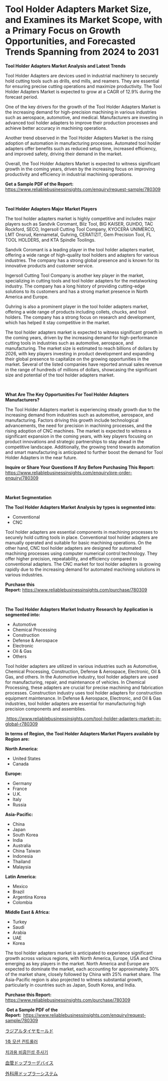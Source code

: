 <p><h1>Tool Holder Adapters Market Size, and Examines its Market Scope, with a Primary Focus on Growth Opportunities, and Forecasted Trends Spanning from 2024 to 2031</h1></p><p><strong>Tool Holder Adapters Market Analysis and Latest Trends</strong></p>
<p><p>Tool Holder Adapters are devices used in industrial machinery to securely hold cutting tools such as drills, end mills, and reamers. They are essential for ensuring precise cutting operations and maximize productivity. The Tool Holder Adapters Market is expected to grow at a CAGR of 12.9% during the forecast period.</p><p>One of the key drivers for the growth of the Tool Holder Adapters Market is the increasing demand for high-precision machining in various industries such as aerospace, automotive, and medical. Manufacturers are investing in advanced tool holder adapters to improve their production processes and achieve better accuracy in machining operations.</p><p>Another trend observed in the Tool Holder Adapters Market is the rising adoption of automation in manufacturing processes. Automated tool holder adapters offer benefits such as reduced setup time, increased efficiency, and improved safety, driving their demand in the market.</p><p>Overall, the Tool Holder Adapters Market is expected to witness significant growth in the coming years, driven by the increasing focus on improving productivity and efficiency in industrial machining operations.</p></p>
<p><strong>Get a Sample PDF of the Report:&nbsp;</strong> <a href="https://www.reliablebusinessinsights.com/enquiry/request-sample/780309">https://www.reliablebusinessinsights.com/enquiry/request-sample/780309</a></p>
<p>&nbsp;</p>
<p><strong>Tool Holder Adapters Major Market Players</strong></p>
<p><p>The tool holder adapters market is highly competitive and includes major players such as Sandvik Coromant, Bilz Tool, BIG KAISER, GUHDO, TAC Rockford, SECO, Ingersoll Cutting Tool Company, KYOCERA UNIMERCO, LMT Onsrud, Kennametal, Guhring, CERATIZIT, Gem Precision Tool, FL TOOL HOLDERS, and KTA Spindle Toolings.</p><p>Sandvik Coromant is a leading player in the tool holder adapters market, offering a wide range of high-quality tool holders and adapters for various industries. The company has a strong global presence and is known for its innovative products and customer service.</p><p>Ingersoll Cutting Tool Company is another key player in the market, specializing in cutting tools and tool holder adapters for the metalworking industry. The company has a long history of providing cutting-edge solutions to its customers and has a strong market presence in North America and Europe.</p><p>Guhring is also a prominent player in the tool holder adapters market, offering a wide range of products including collets, chucks, and tool holders. The company has a strong focus on research and development, which has helped it stay competitive in the market.</p><p>The tool holder adapters market is expected to witness significant growth in the coming years, driven by the increasing demand for high-performance cutting tools in industries such as automotive, aerospace, and manufacturing. The market size is estimated to reach billions of dollars by 2026, with key players investing in product development and expanding their global presence to capitalize on the growing opportunities in the market. Several of the listed companies have reported annual sales revenue in the range of hundreds of millions of dollars, showcasing the significant size and potential of the tool holder adapters market.</p></p>
<p>&nbsp;</p>
<p><strong>What Are The Key Opportunities For Tool Holder Adapters Manufacturers?</strong></p>
<p><p>The Tool Holder Adapters market is experiencing steady growth due to the increasing demand from industries such as automotive, aerospace, and manufacturing. Factors driving this growth include technological advancements, the need for precision in machining processes, and the rising adoption of CNC machines. The market is expected to witness a significant expansion in the coming years, with key players focusing on product innovations and strategic partnerships to stay ahead in the competitive landscape. Additionally, the growing trend towards automation and smart manufacturing is anticipated to further boost the demand for Tool Holder Adapters in the near future.</p></p>
<p><strong>Inquire or Share Your Questions If Any Before Purchasing This Report:</strong> <a href="https://www.reliablebusinessinsights.com/enquiry/pre-order-enquiry/780309">https://www.reliablebusinessinsights.com/enquiry/pre-order-enquiry/780309</a></p>
<p>&nbsp;</p>
<p><strong>Market Segmentation</strong></p>
<p><strong>The Tool Holder Adapters Market Analysis by types is segmented into:</strong></p>
<p><ul><li>Conventional</li><li>CNC</li></ul></p>
<p><p>Tool holder adapters are essential components in machining processes to securely hold cutting tools in place. Conventional tool holder adapters are manually operated and suitable for basic machining operations. On the other hand, CNC tool holder adapters are designed for automated machining processes using computer numerical control technology. They offer higher precision, repeatability, and efficiency compared to conventional adapters. The CNC market for tool holder adapters is growing rapidly due to the increasing demand for automated machining solutions in various industries.</p></p>
<p><strong>Purchase this Report:&nbsp;</strong><a href="https://www.reliablebusinessinsights.com/purchase/780309">https://www.reliablebusinessinsights.com/purchase/780309</a></p>
<p>&nbsp;</p>
<p><strong>The Tool Holder Adapters Market Industry Research by Application is segmented into:</strong></p>
<p><ul><li>Automotive</li><li>Chemical Processing</li><li>Construction</li><li>Defense & Aerospace</li><li>Electronic</li><li>Oil & Gas</li><li>Others</li></ul></p>
<p><p>Tool holder adapters are utilized in various industries such as Automotive, Chemical Processing, Construction, Defense & Aerospace, Electronic, Oil & Gas, and others. In the Automotive industry, tool holder adapters are used for manufacturing, repair, and maintenance of vehicles. In Chemical Processing, these adapters are crucial for precise machining and fabrication processes. Construction industry uses tool holder adapters for construction equipment maintenance. In Defense & Aerospace, Electronic, and Oil & Gas industries, tool holder adapters are essential for manufacturing high precision components and assemblies.</p></p>
<p><a href="https://www.reliablebusinessinsights.com/tool-holder-adapters-market-in-global-r780309">&nbsp;https://www.reliablebusinessinsights.com/tool-holder-adapters-market-in-global-r780309</a></p>
<p><strong>In terms of Region, the Tool Holder Adapters Market Players available by Region are:</strong></p>
<p>
    <p> <strong> North America: </strong>
        <ul>
            <li>United States</li>
            <li>Canada</li>
        </ul>
        </p> 
    <p> <strong> Europe: </strong>
        <ul>
            <li>Germany</li>
            <li>France</li>
            <li>U.K.</li>
            <li>Italy</li>
            <li>Russia</li>
        </ul>
        </p> 
    <p> <strong> Asia-Pacific: </strong>
        <ul>
            <li>China</li>
            <li>Japan</li>
            <li>South Korea</li>
            <li>India</li>
            <li>Australia</li>
            <li>China Taiwan</li>
            <li>Indonesia</li>
            <li>Thailand</li>
            <li>Malaysia</li>
        </ul>
        </p> 
    <p> <strong> Latin America: </strong>
        <ul>
            <li>Mexico</li>
            <li>Brazil</li>
            <li>Argentina Korea</li>
            <li>Colombia</li>
        </ul>
        </p> 
    <p> <strong> Middle East & Africa: </strong>
        <ul>
            <li>Turkey</li>
            <li>Saudi</li>
            <li>Arabia</li>
            <li>UAE</li>
            <li>Korea</li>
        </ul>
    </p>
    </p>
<p><p>The tool holder adapters market is anticipated to experience significant growth across various regions, with North America, Europe, USA and China emerging as key players in the market. North America and Europe are expected to dominate the market, each accounting for approximately 30% of the market share, closely followed by China with 25% market share. The Asia-Pacific region is also projected to witness substantial growth, particularly in countries such as Japan, South Korea, and India.</p></p>
<p><strong>Purchase this Report: </strong><a href="https://www.reliablebusinessinsights.com/purchase/780309">https://www.reliablebusinessinsights.com/purchase/780309</a></p>
<p>&nbsp;<strong>Get a Sample PDF of the Report:&nbsp;&nbsp;</strong><a href="https://www.reliablebusinessinsights.com/enquiry/request-sample/780309">https://www.reliablebusinessinsights.com/enquiry/request-sample/780309</a></p>
<p><strong></strong></p>
<p><p><a href="https://medium.com/@elmorunolfsson2023/%E3%83%A9%E3%82%B8%E3%82%A2%E3%83%AB%E3%82%BF%E3%82%A4%E3%83%A4%E9%87%91%E5%9E%8B%E5%B8%82%E5%A0%B4-%E5%B8%82%E5%A0%B4%E3%82%B7%E3%82%A7%E3%82%A2-%E5%B8%82%E5%A0%B4%E5%8B%95%E5%90%91-%E5%B0%86%E6%9D%A5%E3%81%AE%E6%88%90%E9%95%B7%E3%82%92%E6%8E%A2%E3%82%8B-b56695705a4a">ラジアルタイヤモールド</a></p><p><a href="https://medium.com/@othaleffler66/1-%EC%B6%95-%EB%AA%A8%EC%85%98-%EC%BB%A8%ED%8A%B8%EB%A1%A4%EB%9F%AC-%EC%8B%9C%EC%9E%A5-%EB%B3%B4%EA%B3%A0%EC%84%9C%EB%8A%94-%EC%9D%B4-%EC%8B%9C%EC%9E%A5%EC%9D%98-%EC%B5%9C%EC%8B%A0-%EB%8F%99%ED%96%A5%EA%B3%BC-%EC%84%B1%EC%9E%A5-%EA%B8%B0%ED%9A%8C%EB%A5%BC-%EB%B0%9D%ED%98%80%EC%A4%8D%EB%8B%88%EB%8B%A4-71f8cf171130">1축 모션 컨트롤러</a></p><p><a href="https://github.com/romeshmittrochakma11/Market-Research-Report-List-1/blob/main/6471299105019.md">치과용 비흡인성 주사기</a></p><p><a href="https://github.com/laurenreichert/Market-Research-Report-List-2/blob/main/4688838110256.md">血管ドップラーデバイス</a></p><p><a href="https://github.com/vtbvgl20191192/Market-Research-Report-List-2/blob/main/2830781110255.md">外科用ドップラーシステム</a></p></p>